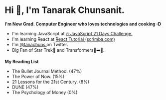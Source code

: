 # Hi 👋, I'm Tanarak Chunsanit.

**I'm New Grad. Computer Engineer who loves technologies and cooking :D**

 - I'm learning JavaScript at [🔥 JavaScript 21 Days Challenge.](https://www.youtube.com/playlist?list=PLOgiLP3tCaPXc9-whn0on3tDT9rQdXAWL)
 - I'm learning React at [React Tutorial (scrimba.com)](https://scrimba.com/learn/learnreact)
 - I'm [@tanachuns ](https://twitter.com/tanachuns) on Twitter.
 - Big Fan of Star Trek🖖 and Transformers🚛➡️🤖.
 
**My Reading List**
 - The Bullet Journal Method. (47%)
 - The Power of Now. (15%)
 - 21 Lessons for the 21st Century. (8%)
 - DUNE (47%)
 - The Psychology of Money (0%)
